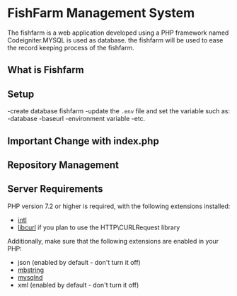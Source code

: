 # FishFarm Management System

The fishfarm is a web application developed using a PHP framework
named Codeigniter.MYSQL is used as database.
 the fishfarm will be used to ease the record
keeping process of the fishfarm.

## What is Fishfarm

## Setup
-create database fishfarm
-update the `.env` file and set the variable such as:
    -database
    -baseurl
    -environment variable
    -etc.

## Important Change with index.php


## Repository Management


## Server Requirements

PHP version 7.2 or higher is required, with the following extensions installed:

- [intl](http://php.net/manual/en/intl.requirements.php)
- [libcurl](http://php.net/manual/en/curl.requirements.php) if you plan to use the HTTP\CURLRequest library

Additionally, make sure that the following extensions are enabled in your PHP:

- json (enabled by default - don't turn it off)
- [mbstring](http://php.net/manual/en/mbstring.installation.php)
- [mysqlnd](http://php.net/manual/en/mysqlnd.install.php)
- xml (enabled by default - don't turn it off)